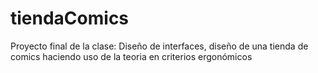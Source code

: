 # tiendaComics
Proyecto final de la clase: Diseño de interfaces, diseño de una tienda de comics haciendo uso de la teoria en criterios ergonómicos
